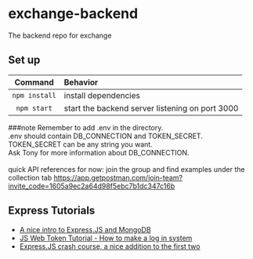 # exchange-backend

The backend repo for exchange

## Set up

|    Command    | Behavior                                        |
| :-----------: | :---------------------------------------------- |
| `npm install` | install dependencies                            |
|  `npm start`  | start the backend server listening on port 3000 |

###note
Remember to add .env in the directory. </br>
.env should contain DB_CONNECTION and TOKEN_SECRET. </br>
TOKEN_SECRET can be any string you want.</br>
Ask Tony for more information about DB_CONNECTION.
</br></br>
quick API references for now: join the group and find examples under the collection tab https://app.getpostman.com/join-team?invite_code=1605a9ec2a64d98f5ebc7b1dc347c16b

## Express Tutorials

-   [A nice intro to Express.JS and MongoDB](https://youtu.be/vjf774RKrLc)
-   [JS Web Token Tutorial - How to make a log in system](https://youtu.be/2jqok-WgelI)
-   [Express.JS crash course, a nice addition to the first two](https://youtu.be/L72fhGm1tfE)

